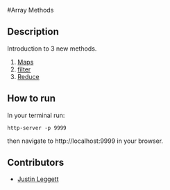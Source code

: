 #Array Methods



## Description
Introduction to 3 new methods.
1. [Maps](https://developer.mozilla.org/en-US/docs/Web/JavaScript/Reference/Global_Objects/Map)
2. [filter](https://developer.mozilla.org/en-US/docs/Web/JavaScript/Reference/Global_Objects/Array/filter)
3. [Reduce](https://developer.mozilla.org/en-US/docs/Web/JavaScript/Reference/Global_Objects/Array/Reduce)


## How to run
In your terminal run:
```
http-server -p 9999
```
then navigate to http://localhost:9999 in your browser.

## Contributors
- [Justin Leggett](https://github.com/justinal64)